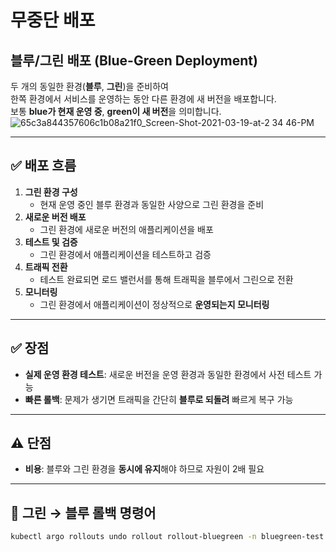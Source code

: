 # 무중단 배포  
## 블루/그린 배포 (Blue-Green Deployment)

두 개의 동일한 환경(**블루**, **그린**)을 준비하여  
한쪽 환경에서 서비스를 운영하는 동안 다른 환경에 새 버전을 배포합니다.  
보통 **blue가 현재 운영 중**, **green이 새 버전**을 의미합니다.
![65c3a844357606c1b08a21f0_Screen-Shot-2021-03-19-at-2 34 46-PM](https://github.com/user-attachments/assets/0ef46c75-a9de-418a-abdf-770a1e03285b)

---

## ✅ 배포 흐름

1. **그린 환경 구성**  
   - 현재 운영 중인 블루 환경과 동일한 사양으로 그린 환경을 준비  
2. **새로운 버전 배포**  
   - 그린 환경에 새로운 버전의 애플리케이션을 배포  
3. **테스트 및 검증**  
   - 그린 환경에서 애플리케이션을 테스트하고 검증  
4. **트래픽 전환**  
   - 테스트 완료되면 로드 밸런서를 통해 트래픽을 블루에서 그린으로 전환  
5. **모니터링**  
   - 그린 환경에서 애플리케이션이 정상적으로 **운영되는지 모니터링**

---

## ✅ 장점

- **실제 운영 환경 테스트**: 새로운 버전을 운영 환경과 동일한 환경에서 사전 테스트 가능  
- **빠른 롤백**: 문제가 생기면 트래픽을 간단히 **블루로 되돌려** 빠르게 복구 가능

---

## ⚠️ 단점

- **비용**: 블루와 그린 환경을 **동시에 유지**해야 하므로 자원이 2배 필요

---

## 🔁 그린 → 블루 롤백 명령어

```bash
kubectl argo rollouts undo rollout rollout-bluegreen -n bluegreen-test
```

